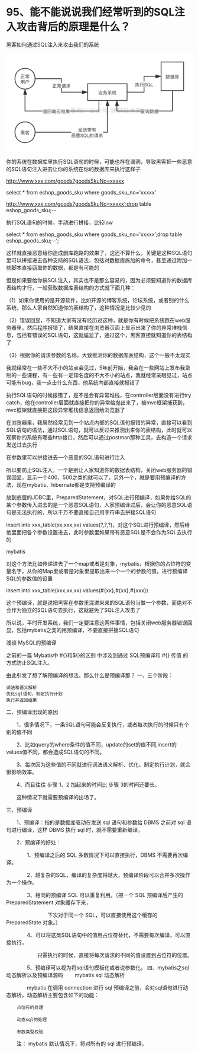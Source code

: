 # 95、能不能说说我们经常听到的SQL注入攻击背后的原理是什么？
黑客如何通过SQL注入来攻击我们的系统

![SQL注入攻击的原理](images/95/01.png)

你的系统在数据库里执行SQL语句的时候，可能也存在漏洞，导致黑客把一些恶意的SQL语句注入进去让你的系统在你的数据库来执行这样子

 

http://www.xxx.com/goods?goodsSkuNo=xxxxx

 

select * from eshop_goods_sku where goods_sku_no=’xxxxx’

 

http://www.xxx.com/goods?goodsSkuNo=xxxxx’;drop table eshop_goods_sku;--

 

执行SQL语句的时候，手动进行拼接，比较low

 

select * from eshop_goods_sku where goods_sku_no=’xxxxx’;drop table eshop_goods_sku;--‘;

 

这样就直接恶意给你造成删库跑路的效果了，这还不算什么，关键是这种SQL语句里可以拼接进去各种支持的SQL语法，包括对数据库施加的命令，甚至通过附加一些脚本直接窃取你的数据，都是有可能的

 

但是如果要给你搞SQL注入，其实也不是那么容易的，因为必须要知道你的数据库表结构才行，一般获取数据库表结构的方式就下面几种：

 

（1）如果你使用的是开源软件，比如开源的博客系统，论坛系统，或者别的什么系统，那么人家自然知道你的表结构了，这种情况是比较少见的



（2）错误回显，不知道大家有没有经历过这种，就是你有时候把系统跑在web服务器里，然后程序报错了，结果直接在浏览器页面上显示出来了你的异常堆栈信息，包括有错误的SQL语句，这就尴尬了，通过这个，黑客直接就知道你的表结构了



（3）根据你的请求参数的名称，大致推测你的数据库表结构，这个一般不太现实

 

我就经常在一些不大不小的站点会见过，5年前开始，我会在一些网站上发布我录制的一些课程，有一些有一定知名度的不大不小的站点，我就经常亲眼见过，站点可能有bug，我一点击什么东西，他系统内部直接就报错了

 

执行SQL语句的时候报错了，是不是会有异常堆栈，在controller层面没有进行try catch，他在controller层面就直接把你的异常给抛出来了，被mvc框架捕获到，mvc框架就直接把这段异常堆栈信息返回给浏览器了

 

在浏览器里，我居然经常见到一个站点内部的SQL语句报错的异常，直接可以看到SQL语句的语法，通过SQL语句，就可以反过来推测出来你的表结构，此时就可以观察你的系统有哪些http接口，然后可以通过postman那种工具，去构造一个请求发送过去执行

 

在参数里可以拼接进去一个恶意的SQL语句进行注入

 

所以要防止SQL注入，一个是别让人家知道你的数据表结构，关闭web服务器的错误回显，显示一个400，500之类的就可以了，另外一个，就是要用预编译的方法，现在mybatis、hibernate都是支持预编译的

 

放到底层的JDBC里，PreparedStatement，对SQL进行预编译，如果你给SQL的某个参数传入进去的是一个恶意SQL语句，人家预编译过后，会让你的恶意SQL语句是无法执行的，所以千万不要直接自己用字符串去拼接SQL语句

 

insert into xxx_table(xx,xxx,xx) values(?,?,?)，对这个SQL进行预编译，然后给他里面把各个参数设置进去，此时参数里如果带有恶意SQL是不会作为SQL去执行的

 

mybatis

 

对这个方法比如传递进去了一个map或者是对象，mybatis，根据你的占位符的变量名字，从你的Map里或者是对象里提取出来一个一个的参数的值，进行预编译SQL的参数值的设置

 

insert into xxx_table(xxx,xx,xx) values(#{xx},#{xx},#{xxx})

 

这个预编译，就是说把黑客在参数里混进来来的SQL语句当做一个参数，而绝对不会作为独立的SQL语句去执行，这就避免了SQL注入攻击了

 

所以说，平时开发系统，我们一定要注意这两件事情，包括关闭web服务器错误回显，包括mybatis之类的用预编译，不要直接拼接SQL语句



 浅谈 MySQL的预编译

之前的一篇 Mybatis中 #{}和${}的区别 中涉及到通过 SQL预编译和 #{} 传值 的方式防止SQL注入。

由此引发了想了解预编译的想法。那么什么是预编译那？
一、三个阶段：

    词法和语义解析
    优化sql语句，制定执行计划
    执行并返回结果

二、预编译出现的原因

　　1、很多情况下，一条SQL语句可能会反复执行，或者每次执行的时候只有个别的值不同

　　2、比如query的where条件的值不同，update的set的值不同,insert的values值不同，都会造成SQL语句的不同。

　　3、每次因为这些值的不同就进行词法语义解析、优化、制定执行计划，就会很影响效率。

　　4、而且往往  步骤 1、2 加起来的时间比  步骤 3的时间还要长。

 

　　这种情况下就需要预编译的出场了。

 
三、预编译

　　1、预编译：指的是数据库驱动在发送 sql 语句和参数给 DBMS 之前对 sql 语句进行编译，这样 DBMS 执行 sql 时，就不需要重新编译。

 

　　2、预编译的好处：

　　　　1、预编译之后的 SQL 多数情况下可以直接执行，DBMS 不需要再次编译。

　　　　2、越复杂的SQL，编译的复杂度将越大，预编译阶段可以合并多次操作为一个操作。

　　　　3、相同的预编译 SQL 可以重复利用。（把一个 SQL 预编译后产生的 PreparedStatement 对象缓存下来，

　　　　　　　　下次对于同一个 SQL，可以直接使用这个缓存的 PreparedState 对象。）

　　　　4、可以将这类SQL语句中的值用占位符替代，不需要每次编译，可以直接执行，

　　　　　　只需执行的时候，直接将每次请求的不同的值设置到占位符的位置。

　　　　5、预编译可以视为将sql语句模板化或者说参数化。
四、mybatis之sql动态解析以及预编译源码
　　mybatis sql 动态解析

　　　　mybatis 在调用 connection 进行 sql 预编译之前，会对sql语句进行动态解析，动态解析主要包含如下的功能：

        占位符的处理

        动态sql的处理

        参数类型校验

　　注： mybatis 默认情况下，将对所有的 sql 进行预编译。

